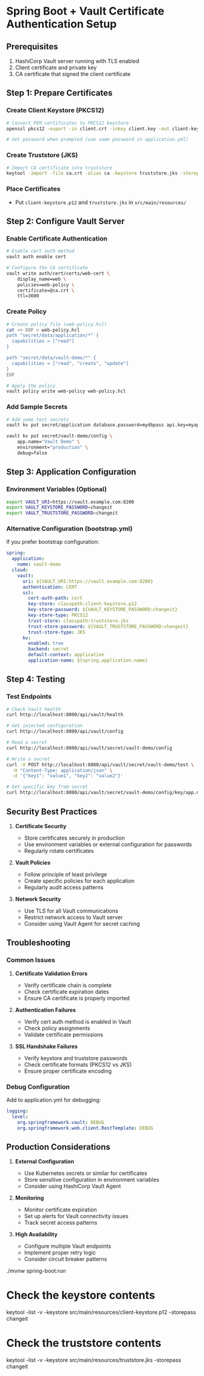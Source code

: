 # Spring Boot + Vault Certificate Authentication Setup

## Prerequisites

1. HashiCorp Vault server running with TLS enabled
2. Client certificate and private key
3. CA certificate that signed the client certificate

## Step 1: Prepare Certificates

### Create Client Keystore (PKCS12)
```bash
# Convert PEM certificates to PKCS12 keystore
openssl pkcs12 -export -in client.crt -inkey client.key -out client-keystore.p12 -name client -CAfile ca.crt -caname root

# Set password when prompted (use same password in application.yml)
```

### Create Truststore (JKS)
```bash
# Import CA certificate into truststore
keytool -import -file ca.crt -alias ca -keystore truststore.jks -storepass changeit
```

### Place Certificates
- Put `client-keystore.p12` and `truststore.jks` in `src/main/resources/`

## Step 2: Configure Vault Server

### Enable Certificate Authentication
```bash
# Enable cert auth method
vault auth enable cert

# Configure the CA certificate
vault write auth/cert/certs/web-cert \
    display_name=web \
    policies=web-policy \
    certificate=@ca.crt \
    ttl=3600
```

### Create Policy
```bash
# Create policy file (web-policy.hcl)
cat << EOF > web-policy.hcl
path "secret/data/application/*" {
  capabilities = ["read"]
}

path "secret/data/vault-demo/*" {
  capabilities = ["read", "create", "update"]
}
EOF

# Apply the policy
vault policy write web-policy web-policy.hcl
```

### Add Sample Secrets
```bash
# Add some test secrets
vault kv put secret/application database.password=mydbpass api.key=myapikey

vault kv put secret/vault-demo/config \
    app.name="Vault Demo" \
    environment="production" \
    debug=false
```

## Step 3: Application Configuration

### Environment Variables (Optional)
```bash
export VAULT_URI=https://vault.example.com:8200
export VAULT_KEYSTORE_PASSWORD=changeit
export VAULT_TRUSTSTORE_PASSWORD=changeit
```

### Alternative Configuration (bootstrap.yml)
If you prefer bootstrap configuration:

```yaml
spring:
  application:
    name: vault-demo
  cloud:
    vault:
      uri: ${VAULT_URI:https://vault.example.com:8200}
      authentication: CERT
      ssl:
        cert-auth-path: cert
        key-store: classpath:client-keystore.p12
        key-store-password: ${VAULT_KEYSTORE_PASSWORD:changeit}
        key-store-type: PKCS12
        trust-store: classpath:truststore.jks
        trust-store-password: ${VAULT_TRUSTSTORE_PASSWORD:changeit}
        trust-store-type: JKS
      kv:
        enabled: true
        backend: secret
        default-context: application
        application-name: ${spring.application.name}
```

## Step 4: Testing

### Test Endpoints
```bash
# Check Vault health
curl http://localhost:8080/api/vault/health

# Get injected configuration
curl http://localhost:8080/api/vault/config

# Read a secret
curl http://localhost:8080/api/vault/secret/vault-demo/config

# Write a secret
curl -X POST http://localhost:8080/api/vault/secret/vault-demo/test \
  -H "Content-Type: application/json" \
  -d '{"key1": "value1", "key2": "value2"}'

# Get specific key from secret
curl http://localhost:8080/api/vault/secret/vault-demo/config/key/app.name
```

## Security Best Practices

1. **Certificate Security**
   - Store certificates securely in production
   - Use environment variables or external configuration for passwords
   - Regularly rotate certificates

2. **Vault Policies**
   - Follow principle of least privilege
   - Create specific policies for each application
   - Regularly audit access patterns

3. **Network Security**
   - Use TLS for all Vault communications
   - Restrict network access to Vault server
   - Consider using Vault Agent for secret caching

## Troubleshooting

### Common Issues

1. **Certificate Validation Errors**
   - Verify certificate chain is complete
   - Check certificate expiration dates
   - Ensure CA certificate is properly imported

2. **Authentication Failures**
   - Verify cert auth method is enabled in Vault
   - Check policy assignments
   - Validate certificate permissions

3. **SSL Handshake Failures**
   - Verify keystore and truststore passwords
   - Check certificate formats (PKCS12 vs JKS)
   - Ensure proper certificate encoding

### Debug Configuration
Add to application.yml for debugging:
```yaml
logging:
  level:
    org.springframework.vault: DEBUG
    org.springframework.web.client.RestTemplate: DEBUG
```

## Production Considerations

1. **External Configuration**
   - Use Kubernetes secrets or similar for certificates
   - Store sensitive configuration in environment variables
   - Consider using HashiCorp Vault Agent

2. **Monitoring**
   - Monitor certificate expiration
   - Set up alerts for Vault connectivity issues
   - Track secret access patterns

3. **High Availability**
   - Configure multiple Vault endpoints
   - Implement proper retry logic
   - Consider circuit breaker patterns



./mvnw spring-boot:run


# Check the keystore contents
keytool -list -v -keystore src/main/resources/client-keystore.p12 -storepass changeit

# Check the truststore contents
keytool -list -v -keystore src/main/resources/truststore.jks -storepass changeit